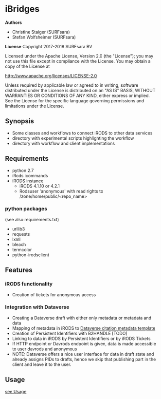 # iBridges
**Authors**
- Christine Staiger (SURFsara)
- Stefan Wolfsheimer (SURFsara)

**License**
Copyright 2017-2018 SURFsara BV

Licensed under the Apache License, Version 2.0 (the "License"); you may not use this file except in compliance with the License. You may obtain a copy of the License at

http://www.apache.org/licenses/LICENSE-2.0

Unless required by applicable law or agreed to in writing, software distributed under the License is distributed on an "AS IS" BASIS, WITHOUT WARRANTIES OR CONDITIONS OF ANY KIND, either express or implied. See the License for the specific language governing permissions and limitations under the License.

## Synopsis
- Some classes and workflows to connect iRODS to other data services
- directory with experimental scripts highlighting the workflow
- directory with workflow and client implementations

## Requirements

- python 2.7 
- iRods icommands
- iRODS instance
  - iRODS 4.1.10 or 4.2.1
  - Rodsuser 'anonymous' with read rights to /zone/home/public/<repo_name> 

### python packages
(see also requirements.txt)
- urllib3
- requests
- lxml
- bleach
- termcolor
- python-irodsclient
  
## Features
### iRODS functionality
 - Creation of tickets for anonymous access

### Integration with Dataverse
 - Creating a Dataverse draft with either only metadata or metadata and data
 - Mapping of metadata in iRODS to [Dataverse citation metadata template](Dataverse_metadata_map.md)
 - Creation of Persistent Identifiers with B2HANDLE [TODO]
 - Linking to data in iRODS by Persistent Identifiers or by iRODS Tickets
 - If HTTP endpoint or Davrods endpoint is given, data is made accessible to user davrods and anonymous
 - NOTE: Dataverse offers a nice user interface for data in draft state and already assigns PIDs to drafts, hence we skip that publishing part in the client and leave it to the user.


## Usage

[see Usage](USAGE.md)

